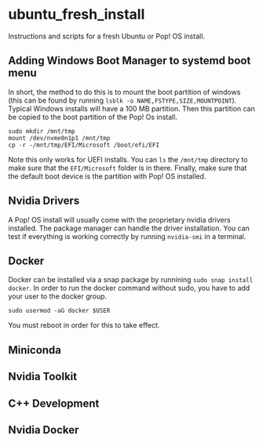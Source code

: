 # ubuntu_fresh_install
Instructions and scripts for a fresh Ubuntu or Pop! OS install.

## Adding Windows Boot Manager to systemd boot menu

In short, the method to do this is to mount the boot partition of windows (this can be found by running `lsblk -o NAME,FSTYPE,SIZE,MOUNTPOINT`). Typical Windows installs will have a 100 MB partition. Then this partition can be copied to the boot partition of the Pop! Os install.

```
sudo mkdir /mnt/tmp
mount /dev/nvme0n1p1 /mnt/tmp
cp -r -/mnt/tmp/EFI/Microsoft /boot/efi/EFI
```

Note this only works for UEFI installs. You can `ls` the `/mnt/tmp` directory to make sure that the `EFI/Microsoft` folder is in there. Finally, make sure that the default boot device is the partition with Pop! OS installed.


## Nvidia Drivers

A Pop! OS install will usually come with the proprietary nvidia drivers installed. The package manager can handle the driver installation. You can test if everything is working correctly by running `nvidia-smi` in a terminal.

## Docker

Docker can be installed via a snap package by runnining `sudo snap install docker`. In order to run the docker command without sudo, you have to add your user to the docker group. 

```sudo usermod -aG docker $USER```

You must reboot in order for this to take effect.

## Miniconda

## Nvidia Toolkit

## C++ Development

## Nvidia Docker
